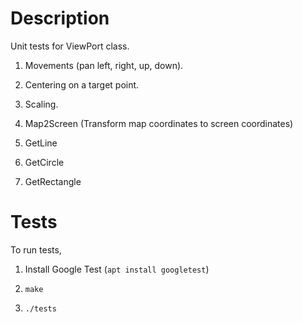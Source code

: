# Description

Unit tests for ViewPort class.

1. Movements (pan left, right, up, down).

2. Centering on a target point.

3. Scaling.

4. Map2Screen (Transform map coordinates to screen coordinates)

5. GetLine

6. GetCircle

7. GetRectangle

# Tests

To run tests,

1. Install Google Test (`apt install googletest`)

2. `make`

3. `./tests`
